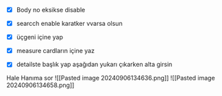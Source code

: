 - [x] Body no eksikse disable
- [x] searcch enable karatker vvarsa olsun
- [x] üçgeni içine yap
- [x] measure cardların içine yaz
- [x] detailste başlık yap aşağıdan yukarı çıkarken alta girsin


Hale Hanıma sor
![[Pasted image 20240906134636.png]]
![[Pasted image 20240906134658.png]]